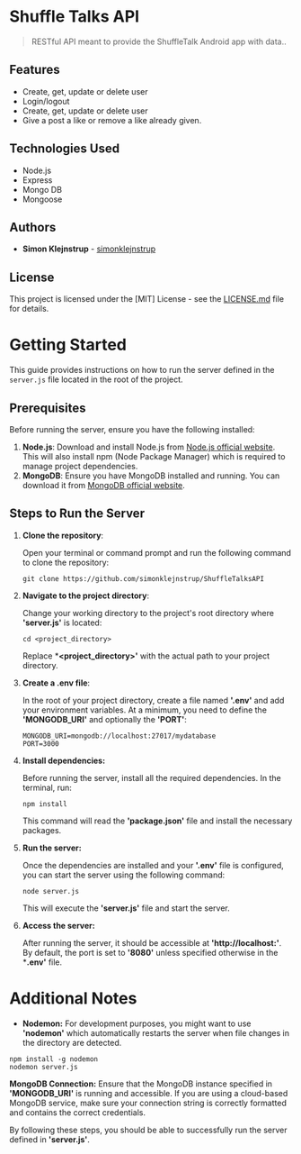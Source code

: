 # Shuffle Talks API

> RESTful API meant to provide the ShuffleTalk Android app with data..

## Features

- Create, get, update or delete user
- Login/logout
- Create, get, update or delete user
- Give a post a like or remove a like already given.

## Technologies Used

- Node.js
- Express
- Mongo DB
- Mongoose

## Authors

- **Simon Klejnstrup** - [simonklejnstrup](https://github.com/simonklejnstrup)

## License

This project is licensed under the [MIT] License - see the [LICENSE.md](LICENSE.md) file for details.

# Getting Started

This guide provides instructions on how to run the server defined in the `server.js` file located in the root of the project.

## Prerequisites

Before running the server, ensure you have the following installed:

1. **Node.js**: Download and install Node.js from [Node.js official website](https://nodejs.org/). This will also install npm (Node Package Manager) which is required to manage project dependencies.
2. **MongoDB**: Ensure you have MongoDB installed and running. You can download it from [MongoDB official website](https://www.mongodb.com/try/download/community).

## Steps to Run the Server

1. **Clone the repository**:
   
   Open your terminal or command prompt and run the following command to clone the repository:
   ```
   git clone https://github.com/simonklejnstrup/ShuffleTalksAPI
   ```

2. **Navigate to the project directory**:

   Change your working directory to the project's root directory where **'server.js'** is located:

   ```
   cd <project_directory>
   ```

   Replace ***<project_directory>'** with the actual path to your project directory.

3. **Create a .env file**:

   In the root of your project directory, create a file named **'.env'** and add your environment variables. At a
   minimum, you need to define the **'MONGODB_URI'** and optionally the **'PORT'**:

   ```
   MONGODB_URI=mongodb://localhost:27017/mydatabase
   PORT=3000
   ```

4. **Install dependencies:**

   Before running the server, install all the required dependencies. In the terminal, run:

   ```
   npm install
   ```

   This command will read the **'package.json'** file and install the necessary packages.

5. **Run the server:**

   Once the dependencies are installed and your **'.env'** file is configured, you can start the server using the
   following command:

   ```
   node server.js
   ```

   This will execute the **'server.js'** file and start the server.

7. **Access the server:**

   After running the server, it should be accessible at **'http://localhost:<port>'**. By default, the port is set
   to
   **'8080'** unless specified otherwise in the ***.env'** file.

# Additional Notes

   - **Nodemon:** For development purposes, you might want to use **'nodemon'** which automatically restarts the server
     when file changes in the directory are detected.

   ```
   npm install -g nodemon
   nodemon server.js
   ```

   **MongoDB Connection:** Ensure that the MongoDB instance specified in **'MONGODB_URI'** is running and accessible. If
   you are using a cloud-based MongoDB service, make sure your connection string is correctly formatted and
   contains the correct credentials.

By following these steps, you should be able to successfully run the server defined in **'server.js'**.
